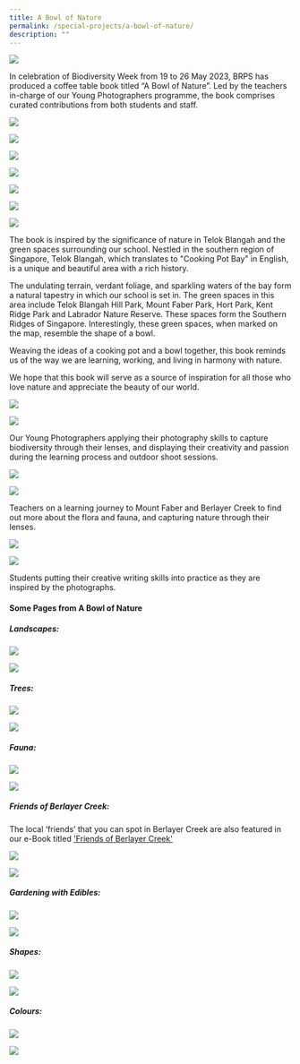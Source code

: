 ```yaml
---
title: A Bowl of Nature
permalink: /special-projects/a-bowl-of-nature/
description: ""
---
```

![](/images/2023%20Photos/A%20Bowl%20of%20Nature/bowl_3.JPG)

In celebration of Biodiversity Week from 19 to 26 May 2023, BRPS has produced a coffee table book titled “A Bowl of Nature”. Led by the teachers in-charge of our Young Photographers programme, the book comprises curated contributions from both students and staff.

![](/images/2023%20Photos/A%20Bowl%20of%20Nature/bowl_10.JPG)

![](/images/2023%20Photos/A%20Bowl%20of%20Nature/bowl_6.JPG)

![](/images/2023%20Photos/A%20Bowl%20of%20Nature/bowl_7.JPG)

![](/images/2023%20Photos/A%20Bowl%20of%20Nature/bowl_11.JPG)

![](/images/2023%20Photos/A%20Bowl%20of%20Nature/bowl_8.JPG)

![](/images/2023%20Photos/A%20Bowl%20of%20Nature/bowl_12.JPG)

![](/images/2023%20Photos/A%20Bowl%20of%20Nature/bowl_9.JPG)

The book is inspired by the significance of nature in Telok Blangah and the green spaces surrounding our school. Nestled in the southern region of Singapore, Telok Blangah, which translates to "Cooking Pot Bay" in English, is a unique and beautiful area with a rich history.

The undulating terrain, verdant foliage, and sparkling waters of the bay form a natural tapestry in which our school is set in. The green spaces in this area include Telok Blangah Hill Park, Mount Faber Park, Hort Park, Kent Ridge Park and Labrador Nature Reserve. These spaces form the Southern Ridges of Singapore. Interestingly, these green spaces, when marked on the map, resemble the shape of a bowl.

Weaving the ideas of a cooking pot and a bowl together, this book reminds us of the way we are learning, working, and living in harmony with nature.

We hope that this book will serve as a source of inspiration for all those who love nature and appreciate the beauty of our world.

![](/images/2023%20Photos/A%20Bowl%20of%20Nature/bowl_5.jpg)

![](/images/2023%20Photos/A%20Bowl%20of%20Nature/bowl_4.jpg)

Our Young Photographers applying their photography skills to capture biodiversity through their lenses, and displaying their creativity and passion during the learning process and outdoor shoot sessions.

![](/images/2023%20Photos/A%20Bowl%20of%20Nature/lvfe2404.JPG)

![](/images/2023%20Photos/A%20Bowl%20of%20Nature/bowl_13.JPG)

Teachers on a learning journey to Mount Faber and Berlayer Creek to find out more about the flora and fauna, and capturing nature through their lenses.

![](/images/2023%20Photos/A%20Bowl%20of%20Nature/bowl_2.JPG)

![](/images/2023%20Photos/A%20Bowl%20of%20Nature/bowl_1.JPG)

Students putting their creative writing skills into practice as they are inspired by the photographs.

#### Some Pages from A Bowl of Nature
##### Landscapes:
![](/images/2023%20Photos/A%20Bowl%20of%20Nature/landscape%202.JPG)

![](/images/2023%20Photos/A%20Bowl%20of%20Nature/landscape%201.JPG)

##### Trees:
![](/images/2023%20Photos/A%20Bowl%20of%20Nature/trees%201.JPG)

![](/images/2023%20Photos/A%20Bowl%20of%20Nature/trees%202.JPG)

##### Fauna:
![](/images/2023%20Photos/A%20Bowl%20of%20Nature/fauna%201.JPG)

![](/images/2023%20Photos/A%20Bowl%20of%20Nature/fauna%202.JPG)

##### Friends of Berlayer Creek: 
The local ‘friends’ that you can spot in Berlayer Creek are also featured in our e-Book titled ['Friends of Berlayer Creek'](https://blangahrisepri.moe.edu.sg/friends-of-berlayer-creek/)

![](/images/2023%20Photos/A%20Bowl%20of%20Nature/berlayer%201.JPG)

![](/images/2023%20Photos/A%20Bowl%20of%20Nature/berlayer%202.JPG)

##### Gardening with Edibles: 
![](/images/2023%20Photos/A%20Bowl%20of%20Nature/edibles%201.JPG)

![](/images/2023%20Photos/A%20Bowl%20of%20Nature/edibles%202.JPG)

##### Shapes: 
![](/images/2023%20Photos/A%20Bowl%20of%20Nature/shapes%202.JPG)

![](/images/2023%20Photos/A%20Bowl%20of%20Nature/shapes%201.JPG)

##### Colours: 
![](/images/2023%20Photos/A%20Bowl%20of%20Nature/colours%201.JPG)

![](/images/2023%20Photos/A%20Bowl%20of%20Nature/colours%202.JPG)